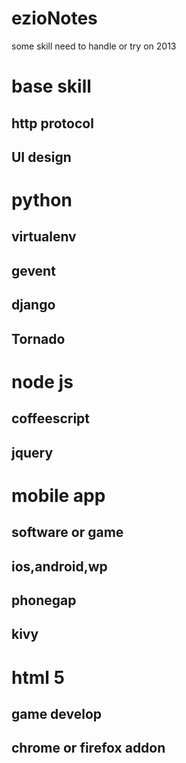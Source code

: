 ezioNotes
=========

some skill need to handle or try on  2013

# base skill
## http protocol
## UI design

# python
## virtualenv
## gevent
## django
## Tornado

# node js
## coffeescript
## jquery

# mobile app
## software or game
## ios,android,wp
## phonegap
## kivy

# html 5
## game develop
## chrome or firefox addon



